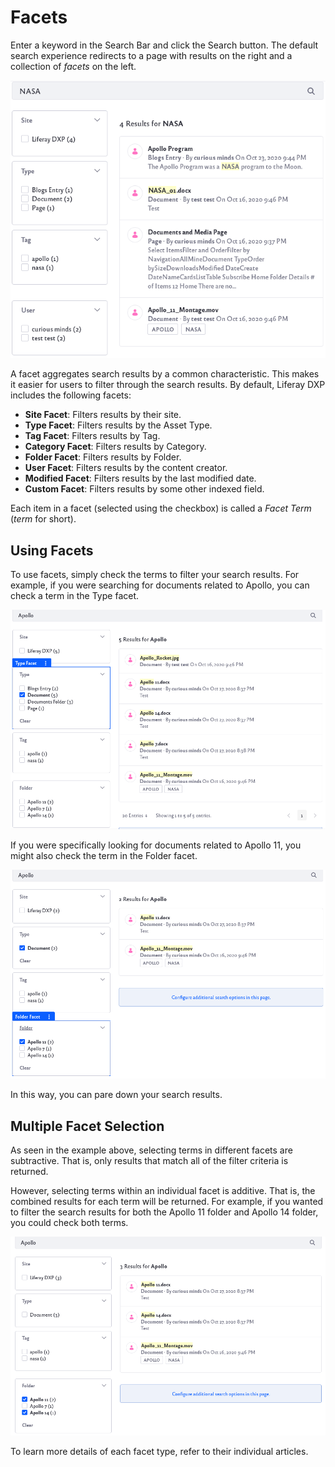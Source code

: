 # Facets

Enter a keyword in the Search Bar and click the Search button. The default search experience redirects to a page with results on the right and a collection of *facets* on the left.

![Example page of search results.](facets/images/01.png)

A facet aggregates search results by a common characteristic. This makes it easier for users to filter through the search results. By default, Liferay DXP includes the following facets:

* **Site Facet**: Filters results by their site.
* **Type Facet**: Filters results by the Asset Type.
* **Tag Facet**: Filters results by Tag.
* **Category Facet**: Filters results by Category.
* **Folder Facet**: Filters results by Folder.
* **User Facet**: Filters results by the content creator.
* **Modified Facet**: Filters results by the last modified date.
* **Custom Facet**: Filters results by some other indexed field. 

Each item in a facet (selected using the checkbox) is called a *Facet Term* (*term* for short).

## Using Facets

To use facets, simply check the terms to filter your search results. For example, if you were searching for documents related to Apollo, you can check a term in the Type facet.

![Apollo search results filtered by type.](facets/images/02.png)

If you were specifically looking for documents related to Apollo 11, you might also check the term in the Folder facet.

![Apollo search results filtered by folder.](facets/images/03.png)

In this way, you can pare down your search results.

## Multiple Facet Selection

As seen in the example above, selecting terms in different facets are subtractive. That is, only results that match all of the filter criteria is returned.

However, selecting terms within an individual facet is additive. That is, the combined results for each term will be returned. For example, if you wanted to filter the search results for both the Apollo 11 folder and Apollo 14 folder, you could check both terms.

![Apollo search results for both folders.](facets/images/04.png)

To learn more details of each facet type, refer to their individual articles.